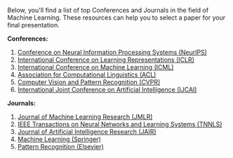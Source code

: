 Below, you'll find a list of top Conferences and Journals in the field of Machine Learning. These resources can help you to select a paper for your final presentation.

**Conferences:**

1. [Conference on Neural Information Processing Systems (NeurIPS)](https://neurips.cc/)
2. [International Conference on Learning Representations (ICLR)](https://iclr.cc/)
3. [International Conference on Machine Learning (ICML)](https://icml.cc/)
4. [Association for Computational Linguistics (ACL)](https://aclanthology.org/)
5. [Computer Vision and Pattern Recognition (CVPR)](https://cvpr2022.thecvf.com/)
6. [International Joint Conference on Artificial Intelligence (IJCAI)](https://www.ijcai.org/)

**Journals:**

1. [Journal of Machine Learning Research (JMLR)](http://www.jmlr.org/)
2. [IEEE Transactions on Neural Networks and Learning Systems (TNNLS)](https://www.computer.org/csdl/journal/tn)
3. [Journal of Artificial Intelligence Research (JAIR)](https://www.jair.org/index.php/jair)
4. [Machine Learning (Springer)](https://www.springer.com/journal/10994)
5. [Pattern Recognition (Elsevier)](https://www.journals.elsevier.com/pattern-recognition)
